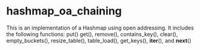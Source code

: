 # hashmap_oa_chaining
This is an implementation of a Hashmap using open addressing. It includes the following functions: put() get(), remove(), contains_key(), clear(), empty_buckets(), resize_table(), table_load(), get_keys(), __iter__(), and __next__()
